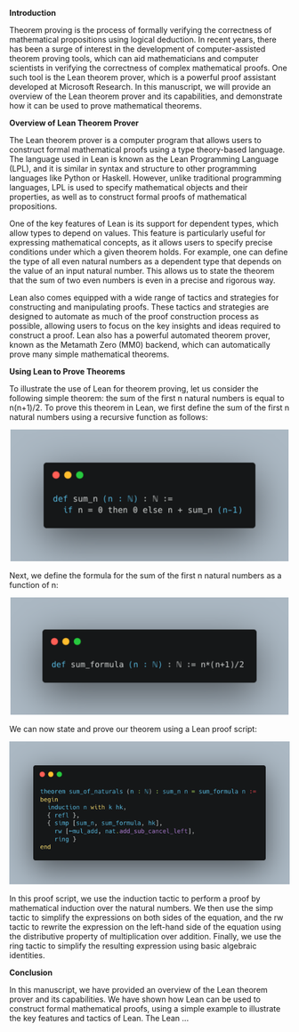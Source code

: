 **Introduction**

Theorem proving is the process of formally verifying the correctness of mathematical propositions using logical deduction. In recent years, there has been a surge of interest in the development of computer-assisted theorem proving tools, which can aid mathematicians and computer scientists in verifying the correctness of complex mathematical proofs. One such tool is the Lean theorem prover, which is a powerful proof assistant developed at Microsoft Research. In this manuscript, we will provide an overview of the Lean theorem prover and its capabilities, and demonstrate how it can be used to prove mathematical theorems.

**Overview of Lean Theorem Prover**

The Lean theorem prover is a computer program that allows users to construct formal mathematical proofs using a type theory-based language. The language used in Lean is known as the Lean Programming Language (LPL), and it is similar in syntax and structure to other programming languages like Python or Haskell. However, unlike traditional programming languages, LPL is used to specify mathematical objects and their properties, as well as to construct formal proofs of mathematical propositions.

One of the key features of Lean is its support for dependent types, which allow types to depend on values. This feature is particularly useful for expressing mathematical concepts, as it allows users to specify precise conditions under which a given theorem holds. For example, one can define the type of all even natural numbers as a dependent type that depends on the value of an input natural number. This allows us to state the theorem that the sum of two even numbers is even in a precise and rigorous way.

Lean also comes equipped with a wide range of tactics and strategies for constructing and manipulating proofs. These tactics and strategies are designed to automate as much of the proof construction process as possible, allowing users to focus on the key insights and ideas required to construct a proof. Lean also has a powerful automated theorem prover, known as the Metamath Zero (MM0) backend, which can automatically prove many simple mathematical theorems.

**Using Lean to Prove Theorems**

To illustrate the use of Lean for theorem proving, let us consider the following simple theorem: the sum of the first n natural numbers is equal to n(n+1)/2. To prove this theorem in Lean, we first define the sum of the first n natural numbers using a recursive function as follows:

<p align="center">
  <img src="./graphics/sum_n.png" alt="sum n" width="500">
</p>

Next, we define the formula for the sum of the first n natural numbers as a function of n:

<p align="center">
  <img src="./graphics/sum_formula.png" alt="sum formula" width="500">
</p>

We can now state and prove our theorem using a Lean proof script:

<p align="center">
  <img src="./graphics/sum_of_naturals.png" alt="sum of naturals" width="600">
</p>

In this proof script, we use the induction tactic to perform a proof by mathematical induction over the natural numbers. We then use the simp tactic to simplify the expressions on both sides of the equation, and the rw tactic to rewrite the expression on the left-hand side of the equation using the distributive property of multiplication over addition. Finally, we use the ring tactic to simplify the resulting expression using basic algebraic identities.

**Conclusion**

In this manuscript, we have provided an overview of the Lean theorem prover and its capabilities. We have shown how Lean can be used to construct formal mathematical proofs, using a simple example to illustrate the key features and tactics of Lean. The Lean ...
